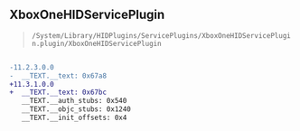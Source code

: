 ## XboxOneHIDServicePlugin

> `/System/Library/HIDPlugins/ServicePlugins/XboxOneHIDServicePlugin.plugin/XboxOneHIDServicePlugin`

```diff

-11.2.3.0.0
-  __TEXT.__text: 0x67a8
+11.3.1.0.0
+  __TEXT.__text: 0x67bc
   __TEXT.__auth_stubs: 0x540
   __TEXT.__objc_stubs: 0x1240
   __TEXT.__init_offsets: 0x4

```

